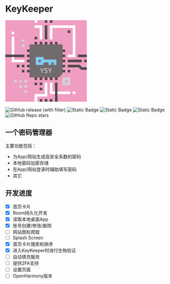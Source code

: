 # KeyKeeper

<P>
    <img src="./docs/appIcon_key_keeper.png" width="256"  alt="app icon"/>
</P>

![GitHub release (with filter)](https://img.shields.io/github/v/release/shaoyuanyu/KeyKeeper)
![Static Badge](https://img.shields.io/badge/android-JetpackCompose-green)
![Static Badge](https://img.shields.io/badge/kotlin-1.9.21-blue)
![Static Badge](https://img.shields.io/badge/OpenHarmony-ArkUI-green)
![GitHub Repo stars](https://img.shields.io/github/stars/shaoyuanyu/KeyKeeper)


## 一个密码管理器
主要功能包括：
- 为App/网站生成高安全系数的密码
- 本地密码加密存储
- 在App/网站登录时辅助填写密码
- 其它

## 开发进度
- [x] 首页卡片
- [x] Room持久化开发
- [x] 读取本地桌面App
- [x] 账号创建/修改/删除
- [ ] 网站图标爬取
- [ ] Splash Screen
- [x] 首页卡片搜索和排序
- [x] 进入KeyKeeper时进行生物验证
- [ ] 自动填充服务
- [ ] 提供2FA支持
- [ ] 设置页面
- [ ] OpenHarmony版本
